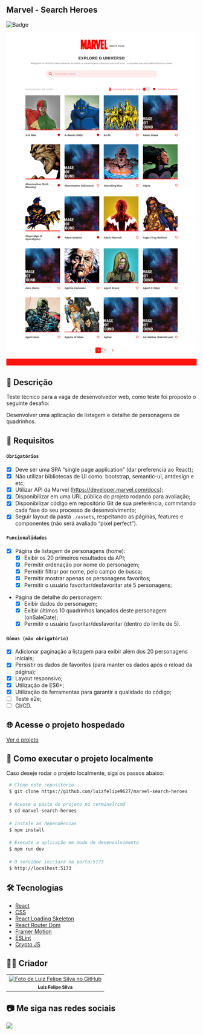 ## Marvel - Search Heroes

![Badge](http://img.shields.io/static/v1?label=STATUS&message=CONCLUIDO&color=GREEN&style=for-the-badge)

<img src="https://github.com/luizfelipe9627/marvel-search-heroes/blob/main/src/assets/img/apresentacao.png" alt="Apresentação">

## 📄 Descrição

Teste técnico para a vaga de desenvolvedor web, como teste foi proposto o seguinte desafio:

Desenvolver uma aplicação de listagem e detalhe de personagens de quadrinhos.

## 📑 Requisitos

#### `Obrigatórios`
- [x] Deve ser uma SPA “single page application” (dar preferencia ao React);
- [x] Não utilizar bibliotecas de UI como: bootstrap, semantic-ui, antdesign e etc;
- [x] Utilizar API da Marvel (https://developer.marvel.com/docs);
- [x] Disponibilizar em uma URL pública do projeto rodando para avaliação;
- [x] Disponibilizar código em repositório Git de sua preferência, commitando cada fase do seu processo de desenvolvimento;
- [x] Seguir layout da pasta `./assets`, respeitando as páginas, features e componentes (não será avaliado “pixel perfect”).

#### `Funcionalidades`
- [x] Página de listagem de personagens (home):
  - [x] Exibir os 20 primeiros resultados da API;
  - [x] Permitir ordenação por nome do personagem;
  - [x] Permitir filtrar por nome, pelo campo de busca;
  - [x] Permitir mostrar apenas os personagens favoritos;
  - [x] Permitir o usuário favoritar/desfavoritar até 5 personagens;
- Página de detalhe do personagem:
  - [x] Exibir dados do personagem;
  - [x] Exibir últimos 10 quadrinhos lançados deste personagem (onSaleDate);
  - [x] Permitir o usuário favoritar/desfavoritar (dentro do limite de 5).
  
#### `Bônus (não obrigatório)`
- [x] Adicionar paginação a listagem para exibir além dos 20 personagens iniciais;
- [x] Persistir os dados de favoritos (para manter os dados após o reload da página);
- [x] Layout responsivo;
- [x] Utilização de ES6+;
- [x] Utilização de ferramentas para garantir a qualidade do código;
- [ ] Teste e2e;
- [ ] CI/CD.

## 🌐 Acesse o projeto hospedado

<a href='https://luizfelipe9627-marvel-search-heroes.netlify.app'>Ver o projeto </a>

## 🚀 Como executar o projeto localmente
Caso deseje rodar o projeto localmente, siga os passos abaixo:

```bash
 # Clone este repositório
 $ git clone https://github.com/luizfelipe9627/marvel-search-heroes

 # Acesse a pasta do projeto no terminal/cmd
 $ cd marvel-search-heroes

 # Instale as dependências
 $ npm install

 # Execute a aplicação em modo de desenvolvimento
 $ npm run dev

 # O servidor iniciará na porta:5173
 $ http://localhost:5173
```

## 🛠️ Tecnologias

- [React](https://pt-br.reactjs.org/)
- [CSS](https://developer.mozilla.org/pt-BR/docs/Web/CSS)
- [React Loading Skeleton](https://www.npmjs.com/package/react-loading-skeleton)
- [React Router Dom](https://reactrouter.com/web/guides/quick-start)
- [Framer Motion](https://www.framer.com/motion/)
- [ESLint](https://eslint.org/)
- [Crypto JS](https://www.npmjs.com/package/crypto-js)

## 🧑‍💻 Criador

<table>
  <tr>
    <td align="center">
      <a href="https://github.com/luizfelipe9627">
        <img src="https://github.com/luizfelipe9627.png" width="100px;" alt="Foto de Luiz Felipe Silva no GitHub"/><br>
        <sub>
          <b>Luiz Felipe Silva</b>
        </sub>
      </a>
    </td>
  </tr>
</table>

## 📷 Me siga nas redes sociais<br>

<p align="left">
  <a href="https://www.linkedin.com/in/luizfelipe9627/" target="_blank"><img src="https://img.shields.io/badge/-LinkedIn-%230077B5?style=for-the-badge&logo=linkedin&logoColor=white"></a>
</p>
